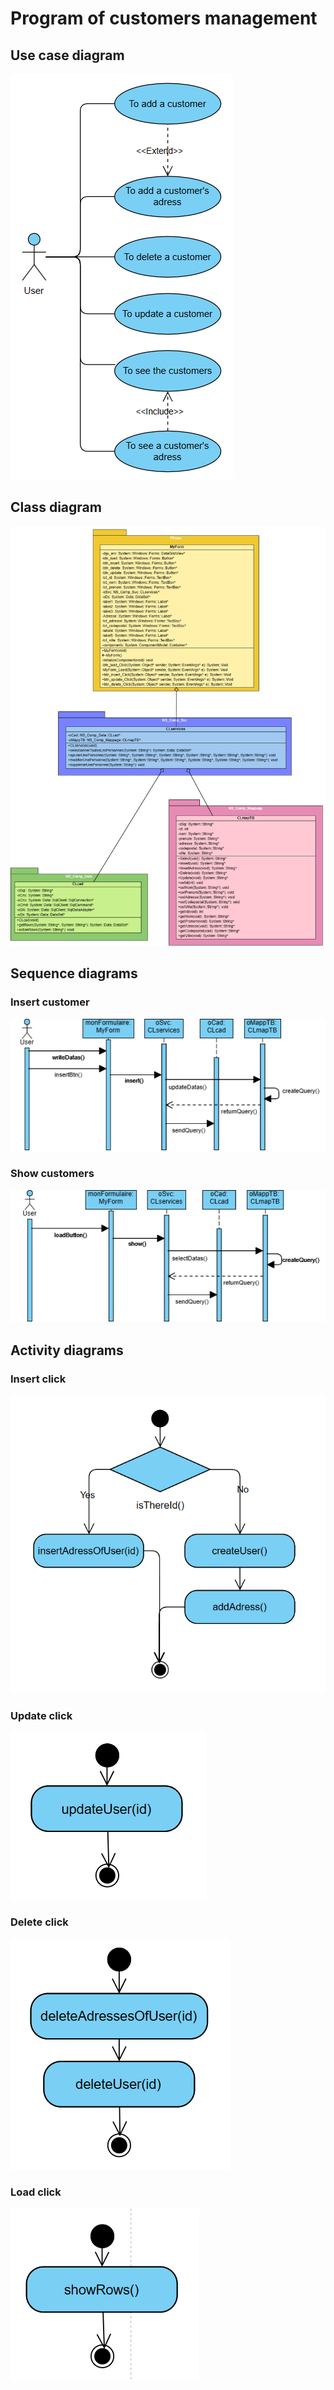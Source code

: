 # Program of customers management
## Use case diagram
![](usecase.png)
## Class diagram
![](class.png)
## Sequence diagrams
### Insert customer
![](sequence1.png)
### Show customers
![](sequence2.png)
## Activity diagrams
### Insert click
![](activity1.png)
### Update click
![](activity2.png)
### Delete click
![](activity3.png)
### Load click
![](activity4.png)
